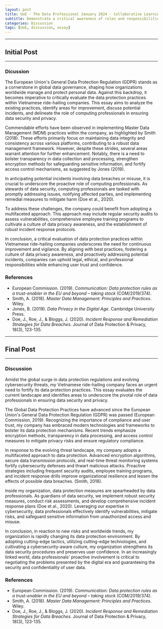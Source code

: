 ```yaml
---
layout: post
title: UoE - The Data Professional January 2024 - Collaborative Learning Discussion 2
subtitle: Demonstrate a critical awareness of roles and responsibilities (legal, ethical, social and professional) of a Data Science professional. Critically analyse architecture, design, development methodology, querying and the lifecycle of managing large-scale datasets.
categories: Discussion
tags: [UoE, discussion, essay]
---
```

---
## Initial Post
---

### Dicussion

The European Union's General Data Protection Regulation (GDPR) stands as a cornerstone in global data governance, shaping how organizations worldwide manage and protect personal data. Against this backdrop, it becomes imperative to critically evaluate the data protection practices within Vietnamese ride-hailing companies. This essay aims to analyze the existing practices, identify areas for improvement, discuss potential incidents, and delineate the role of computing professionals in ensuring data security and privacy.

Commendable efforts have been observed in implementing Master Data Management (MDM) practices within the company, as highlighted by Smith (2018). These efforts primarily focus on maintaining data integrity and consistency across various platforms, contributing to a robust data management framework. However, despite these strides, several areas warrant attention for further enhancement. Notably, there is a need to bolster transparency in data collection and processing, strengthen encryption methods for safeguarding sensitive information, and fortify access control mechanisms, as suggested by Jones (2019).

In anticipating potential incidents involving data breaches or misuse, it is crucial to underscore the proactive role of computing professionals. As stewards of data security, computing professionals are tasked with promptly addressing issues, notifying affected parties, and implementing remedial measures to mitigate harm (Doe et al., 2020).

To address these challenges, the company could benefit from adopting a multifaceted approach. This approach may include regular security audits to assess vulnerabilities, comprehensive employee training programs to cultivate a culture of data privacy awareness, and the establishment of robust incident response protocols.

In conclusion, a critical evaluation of data protection practices within Vietnamese ride-hailing companies underscores the need for continuous improvement and vigilance. By aligning with best practices, fostering a culture of data privacy awareness, and proactively addressing potential incidents, companies can uphold legal, ethical, and professional responsibilities while enhancing user trust and confidence.


### References

- European Commission. (2019). <em>Communication: Data protection rules as a trust-enabler in the EU and beyond – taking stock</em> (COM/2019/374).
- Smith, A. (2018). <em>Master Data Management: Principles and Practices</em>. Wiley.
- Jones, B. (2019). <em>Data Privacy in the Digital Age</em>. Cambridge University Press.
- Doe, J., Roe, J., & Bloggs, J. (2020). <em>Incident Response and Remediation Strategies for Data Breaches</em>. Journal of Data Protection & Privacy, 18(3), 123-135.

---
## Final Post
---

### Discussion

Amidst the global surge in data protection regulations and evolving cybersecurity threats, my Vietnamese ride-hailing company faces an urgent need to fortify its data protection practices. This essay evaluates the current landscape and identifies areas to underscore the pivotal role of data professionals in ensuring data security and privacy.

The Global Data Protection Practices have advanced since the European Union's General Data Protection Regulation (GDPR) was passed (European Commission, 2019). Recognizing the importance of compliance and user trust, my company has embraced modern technologies and frameworks to bolster its data protection mechanisms. Recent trends emphasize encryption methods, transparency in data processing, and access control measures to mitigate privacy risks and ensure regulatory compliance.

In response to the evolving threat landscape, my company adopts a multifaceted approach to data protection. Advanced encryption algorithms, secure data transmission protocols, and real-time threat monitoring systems fortify cybersecurity defenses and thwart malicious attacks. Proactive strategies including frequent security audits, employee training programs, and incident response drills improve organizational resilience and lessen the effects of possible data breaches. (Smith, 2018).

Inside my organization, data protection measures are spearheaded by data professionals. As guardians of data security, we implement robust security measures, conduct risk assessments, and develop comprehensive incident response plans (Doe et al., 2020). Leveraging our expertise in cybersecurity, data professionals effectively identify vulnerabilities, mitigate risks, and safeguard sensitive information from unauthorized access and misuse.

In conclusion, in reaction to new risks and worldwide trends, my organization is rapidly changing its data protection environment. By adopting cutting-edge tactics, utilizing cutting-edge technologies, and cultivating a cybersecurity-aware culture, my organization strengthens its data security procedures and preserves user confidence. In an increasingly linked world, data professionals' proactive involvement is critical to negotiating the problems presented by the digital era and guaranteeing the security and confidentiality of user data.


### References
- European Commission. (2019). <em>Communication: Data protection rules as a trust-enabler in the EU and beyond – taking stock</em> (COM/2019/374).
- Smith, A. (2018). <em>Master Data Management: Principles and Practices</em>. Wiley.
- Doe, J., Roe, J., & Bloggs, J. (2020). <em>Incident Response and Remediation Strategies for Data Breaches</em>. Journal of Data Protection & Privacy, 18(3), 123-135.

